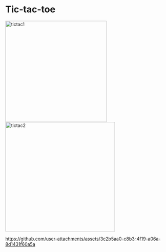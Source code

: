 # Tic-tac-toe


<img width="316" alt="tictac1" src="https://github.com/user-attachments/assets/c27e66e2-27a0-4681-91d9-081836d01c5a">
<img width="342" alt="tictac2" src="https://github.com/user-attachments/assets/7ad661df-4d14-4b94-b3e0-46a92058a25b">

https://github.com/user-attachments/assets/3c2b5aa0-c8b3-4f19-a06a-8d1431f60a5a


